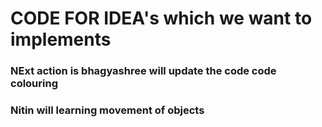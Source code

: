 # CODE FOR IDEA's which we want to  implements

### NExt action is bhagyashree will update the code code colouring
### Nitin will learning movement of objects
